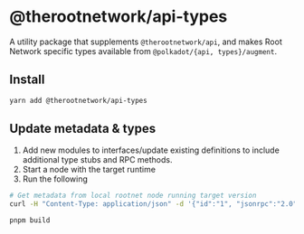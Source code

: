 # @therootnetwork/api-types

A utility package that supplements `@therootnetwork/api`, and makes Root Network specific types available from `@polkadot/{api, types}/augment`.

## Install

```bash
yarn add @therootnetwork/api-types
```

## Update metadata & types

1. Add new modules to interfaces/update existing definitions to include additional type stubs and RPC methods.
2. Start a node with the target runtime
3. Run the following

```bash
# Get metadata from local rootnet node running target version
curl -H "Content-Type: application/json" -d '{"id":"1", "jsonrpc":"2.0", "method": "state_getMetadata", "params":[]}' http://localhost:9933 > rootnet.json

pnpm build
```
